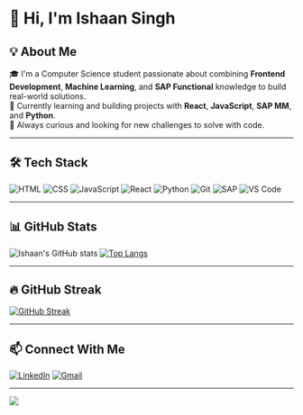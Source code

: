 # 👋 Hi, I'm Ishaan Singh

## 💡 About Me
🎓 I'm a Computer Science student passionate about combining **Frontend Development**, **Machine Learning**, and **SAP Functional** knowledge to build real-world solutions.  
🌱 Currently learning and building projects with **React**, **JavaScript**, **SAP MM**, and **Python**.  
🚀 Always curious and looking for new challenges to solve with code.

---

## 🛠️ Tech Stack
![HTML](https://img.shields.io/badge/-HTML5-E34F26?style=flat&logo=html5)
![CSS](https://img.shields.io/badge/-CSS3-1572B6?style=flat&logo=css3)
![JavaScript](https://img.shields.io/badge/-JavaScript-F7DF1E?style=flat&logo=javascript)
![React](https://img.shields.io/badge/-React-61DAFB?style=flat&logo=react)
![Python](https://img.shields.io/badge/-Python-3776AB?style=flat&logo=python)
![Git](https://img.shields.io/badge/-Git-F05032?style=flat&logo=git)
![SAP](https://img.shields.io/badge/-SAP-0FAAFF?style=flat&logo=sap)
![VS Code](https://img.shields.io/badge/-VS%20Code-007ACC?style=flat&logo=visual-studio-code)

---

## 📊 GitHub Stats
![Ishaan's GitHub stats](https://github-readme-stats.vercel.app/api?username=Ishaan18singh&show_icons=true&theme=dracula)
[![Top Langs](https://github-readme-stats.vercel.app/api/top-langs/?username=Ishaan18singh&layout=compact&theme=dracula)](https://github.com/anuraghazra/github-readme-stats)

---

## 🔥 GitHub Streak
[![GitHub Streak](https://streak-stats.demolab.com?user=Ishaan18singh&theme=dark&hide_border=true)](https://git.io/streak-stats)

---

## 📫 Connect With Me
[![LinkedIn](https://img.shields.io/badge/-LinkedIn-blue?style=flat-square&logo=linkedin&logoColor=white)](www.linkedin.com/in/ishaan-singh-46632729a)
[![Gmail](https://img.shields.io/badge/-Email-D14836?style=flat-square&logo=gmail&logoColor=white)](mailto:singhishaan2004@icloud.com)

---

![](https://komarev.com/ghpvc/?username=Ishaan18singh&label=Profile+Views&color=0e75b6&style=flat)

